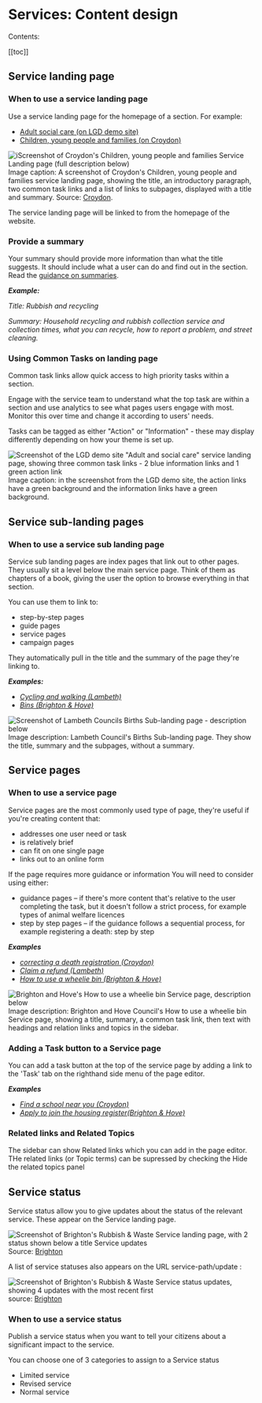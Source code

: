 # Services: Content design
Contents:

[[toc]]

## Service landing page

### When to use a service landing page
Use a service landing page for the homepage of a section. For example:

* [Adult social care (on LGD demo site)](https://localgovdrupal.agile.coop/adult-health-and-social-care)
* [Children, young people and families (on Croydon)](https://www.croydon.gov.uk/children-young-people-and-families)

![iScreenshot of Croydon's Children, young people and families Service Landing page (full description below)](https://user-images.githubusercontent.com/3852805/123272337-906deb00-d4f9-11eb-8661-7307f6423a31.png)
Image caption: A screenshot of Croydon's Children, young people and families service landing page, showing the title, an introductory paragraph, two common task links and a list of links to subpages, displayed with a title and summary. Source: [Croydon](https://www.croydon.gov.uk/children-young-people-and-families).


The service landing page will be linked to from the homepage of the website.

### Provide a summary
Your summary should provide more information than what the title suggests. It should include what a user can do and find out in the section. Read the [guidance on summaries](https://www.gov.uk/guidance/content-design/writing-for-gov-uk#summaries).

***Example:*** 

*Title: Rubbish and recycling*

*Summary: Household recycling and rubbish collection service and collection times, what you can recycle, how to report a problem, and street cleaning.*

### Using Common Tasks on landing page

Common task links allow quick access to high priority tasks within a section.

Engage with the service team to understand what the top task are within a section and use analytics to see what pages users engage with most. Monitor this over time and change it according to users' needs.

Tasks can be tagged as either "Action" or "Information" - these may display differently depending on how your theme is set up.

![Screenshot of the LGD demo site "Adult and social care" service landing page, showing three common task links - 2 blue information links and 1 green action link](https://user-images.githubusercontent.com/3852805/123274826-c2804c80-d4fb-11eb-844b-d4c09a5a00f8.png)
Image caption: in the screenshot from the LGD demo site, the action links have a green background and the information links have a green background.


## Service sub-landing pages

### When to use a service sub landing page
Service sub landing pages are index pages that link out to other pages. They usually sit a level below the main service page. Think of them as chapters of a book, giving the user the option to browse everything in that section.

You can use them to link to:

* step-by-step pages
* guide pages
* service pages
* campaign pages

They automatically pull in the title and the summary of the page they're linking to.

***Examples:*** 
- *[Cycling and walking (Lambeth)](https://beta.lambeth.gov.uk/streets-roads-transport/cycling-walking)*
- *[Bins (Brighton & Hove)](https://www.brighton-hove.gov.uk/rubbish-recycling-and-streets/rubbish)*

![Screenshot of Lambeth Councils Births Sub-landing page - description below](https://user-images.githubusercontent.com/3852805/123276043-bea0fa00-d4fc-11eb-80fb-0cf85b4e86da.png)
Image description: Lambeth Council's Births Sub-landing page. They show the title, summary and the subpages, without a summary.

## Service pages

### When to use a service page
Service pages are the most commonly used type of page, they're useful if you're creating content that:

* addresses one user need or task
* is relatively brief
* can fit on one single page
* links out to an online form

If the page requires more guidance or information
You will need to consider using either:

* guidance pages – if there's more content that's relative to the user completing the task, but it doesn't follow a strict process, for example types of animal welfare licences
* step by step pages – if the guidance follows a sequential process, for example registering a death: step by step

<!-- Todo: update links once there's documentation for guides etc -->

***Examples***
* *[correcting a death registration (Croydon)](https://www.croydon.gov.uk/births-deaths-marriages-and-citizenship/death-and-bereavement/correcting-death-registration-certificate)*
* *[Claim a refund (Lambeth)](https://beta.lambeth.gov.uk/council-tax/claim-refund)*
* *[How to use a wheelie bin (Brighton & Hove)](https://www.brighton-hove.gov.uk/rubbish-recycling-and-streets/rubbish/how-use-wheelie-bins)*

![Brighton and Hove's How to use a wheelie bin Service page, description below ](https://user-images.githubusercontent.com/3852805/123277011-9fef3300-d4fd-11eb-8fc2-f67c65227bac.png)
Image description: Brighton and Hove Council's How to use a wheelie bin Service page, showing a title, summary, a common task link, then text with headings and relation links and topics in the sidebar. 

### Adding a Task button to a Service page
You can add a task button at the top of the service page by adding a link to the 'Task' tab on the righthand side menu of the page editor.

***Examples***
* *[Find a school near you (Croydon)](https://www.croydon.gov.uk/schools-and-education/schools/find-school-near-you)*
* *[Apply to join the housing register(Brighton & Hove)](https://www.brighton-hove.gov.uk/housing/council-housing/apply-join-housing-register)*

### Related links and Related Topics
The sidebar can show Related links which you can add in the page editor. 
THe related links (or Topic terms) can be supressed by checking the Hide the related topics panel

## Service status
Service status allow you to give updates about the status of the relevant service. These appear on the Service landing page. 

![Screenshot of Brighton's Rubbish & Waste Service landing page, with 2 status shown below a title Service updates](https://user-images.githubusercontent.com/3852805/123281746-d75fde80-d501-11eb-8408-232d35a98c40.png)
Source: [Brighton](https://www.brighton-hove.gov.uk/rubbish-recycling-and-streets)

A list of service statuses also appears on the URL service-path/update :

![Screenshot of Brighton's Rubbish & Waste Service status updates, showing 4 updates with the most recent first](https://user-images.githubusercontent.com/3852805/123282093-1d1ca700-d502-11eb-8077-f820eba2fb30.png)
source: [Brighton](https://www.brighton-hove.gov.uk/rubbish-recycling-and-streets/update)

### When to use a service status

Publish a service status when you want to tell your citizens about a significant impact to the service. 

You can choose one of 3 categories to assign to a Service status
* Limited service
* Revised service
* Normal service
